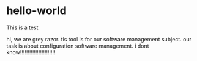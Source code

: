 # hello-world
This is a test

hi, we are grey razor. tis tool is for our software management subject. our task is about configuration software management.
i dont know!!!!!!!!!!!!!!!!!!!!!!!
